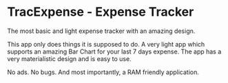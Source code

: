 # TracExpense - Expense Tracker

The most basic and light expense tracker with an amazing design.

This app only does things it is supposed to do. 
A very light app which supports an amazing Bar Chart for your last 7 days expense.
The app has a very materialistic design and is easy to use.

No ads. No bugs. And most importantly,  a RAM friendly application.
